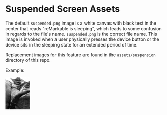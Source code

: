 # Suspended Screen Assets

The default `suspended.png` image is a white canvas with black text in the center that reads "reMarkable is sleeping", which leads to some confusion in regards to the file's name.
`suspended.png` is the correct file name.
This image is invoked when a user physically presses the device button or the device sits in the sleeping state for an extended period of time.

Replacement images for this feature are found in the `assets/suspension` directory of this repo.

Example:

<img src="https://github.com/DanielRunningen/rM2Mods/blob/main/assests/suspension/sebastian.png" width="15%" />
